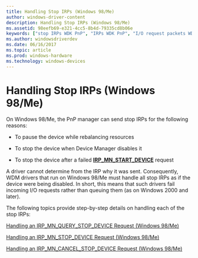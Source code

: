 ```yaml
---
title: Handling Stop IRPs (Windows 98/Me)
author: windows-driver-content
description: Handling Stop IRPs (Windows 98/Me)
ms.assetid: 98eefb69-e321-4cc5-8b4d-79335cd8b06e
keywords: ["stop IRPs WDK PnP", "IRPs WDK PnP", "I/O request packets WDK PnP"]
ms.author: windowsdriverdev
ms.date: 06/16/2017
ms.topic: article
ms.prod: windows-hardware
ms.technology: windows-devices
---
```


# Handling Stop IRPs (Windows 98/Me)





On Windows 98/Me, the PnP manager can send stop IRPs for the following reasons:

-   To pause the device while rebalancing resources

-   To stop the device when Device Manager disables it

-   To stop the device after a failed [**IRP\_MN\_START\_DEVICE**](https://msdn.microsoft.com/library/windows/hardware/ff551749) request

A driver cannot determine from the IRP why it was sent. Consequently, WDM drivers that run on Windows 98/Me must handle all stop IRPs as if the device were being disabled. In short, this means that such drivers fail incoming I/O requests rather than queuing them (as on Windows 2000 and later).

The following topics provide step-by-step details on handling each of the stop IRPs:

[Handling an IRP\_MN\_QUERY\_STOP\_DEVICE Request (Windows 98/Me)](handling-an-irp-mn-query-stop-device-request--windows-98-me-.md)

[Handling an IRP\_MN\_STOP\_DEVICE Request (Windows 98/Me)](handling-an-irp-mn-stop-device-request--windows-98-me-.md)

[Handling an IRP\_MN\_CANCEL\_STOP\_DEVICE Request (Windows 98/Me)](handling-an-irp-mn-cancel-stop-device-request--windows-98-me-.md)

 

 




